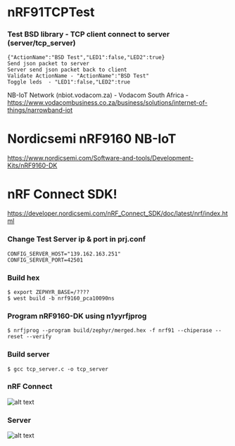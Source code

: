 # nRF91TCPTest

### Test BSD library - TCP client connect to server (server/tcp_server)
    {"ActionName":"BSD Test","LED1":false,"LED2":true}
    Send json packet to server
    Server send json packet back to client
    Validate ActionName - "ActionName":"BSD Test"
    Toggle leds  - "LED1":false,"LED2":true

NB-IoT Network (nbiot.vodacom.za) - Vodacom South Africa - https://www.vodacombusiness.co.za/business/solutions/internet-of-things/narrowband-iot 

# Nordicsemi nRF9160 NB-IoT 
https://www.nordicsemi.com/Software-and-tools/Development-Kits/nRF9160-DK

# nRF Connect SDK!
https://developer.nordicsemi.com/nRF_Connect_SDK/doc/latest/nrf/index.html

### Change Test Server ip & port in prj.conf  
    CONFIG_SERVER_HOST="139.162.163.251"
    CONFIG_SERVER_PORT=42501

### Build hex 
    $ export ZEPHYR_BASE=/????
    $ west build -b nrf9160_pca10090ns

### Program nRF9160-DK using n1yyrfjprog
    $ nrfjprog --program build/zephyr/merged.hex -f nrf91 --chiperase --reset --verify

### Build server
    $ gcc tcp_server.c -o tcp_server


### nRF Connect
![alt text](https://raw.githubusercontent.com/fsieberhagen/nRF91TCPTest/master/images/nRFConnect.jpg)


### Server
![alt text](https://raw.githubusercontent.com/fsieberhagen/nRF91TCPTest/master/images/server.jpg)



